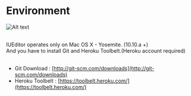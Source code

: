 # Environment
![Alt text](/img/os_x_yosemite.jpg)<br /><br />

IUEditor operates only on Mac OS X - Yosemite. (10.10.a +) <br />
And you have to install Git and Heroku Toolbelt.(Heroku account required)
<br /><br />

* Git Download : [http://git-scm.com/downloads](http://git-scm.com/downloads) <br />
* Heroku Toolbelt : [https://toolbelt.heroku.com/](https://toolbelt.heroku.com/)
